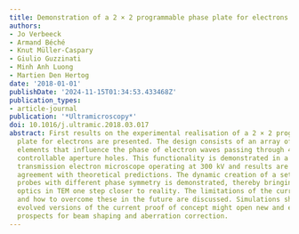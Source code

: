```yaml
---
title: Demonstration of a 2 × 2 programmable phase plate for electrons
authors:
- Jo Verbeeck
- Armand Béché
- Knut Müller-Caspary
- Giulio Guzzinati
- Minh Anh Luong
- Martien Den Hertog
date: '2018-01-01'
publishDate: '2024-11-15T01:34:53.433468Z'
publication_types:
- article-journal
publication: '*Ultramicroscopy*'
doi: 10.1016/j.ultramic.2018.03.017
abstract: First results on the experimental realisation of a 2 × 2 programmable phase
  plate for electrons are presented. The design consists of an array of electrostatic
  elements that influence the phase of electron waves passing through 4 separately
  controllable aperture holes. This functionality is demonstrated in a conventional
  transmission electron microscope operating at 300 kV and results are in very close
  agreement with theoretical predictions. The dynamic creation of a set of electron
  probes with different phase symmetry is demonstrated, thereby bringing adaptive
  optics in TEM one step closer to reality. The limitations of the current design
  and how to overcome these in the future are discussed. Simulations show how further
  evolved versions of the current proof of concept might open new and exciting application
  prospects for beam shaping and aberration correction.
---
```

